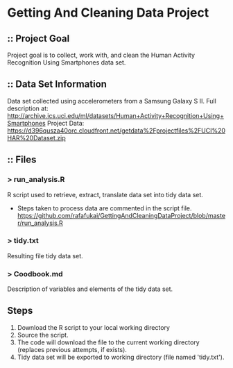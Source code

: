 # Getting And Cleaning Data Project

## :: Project Goal
  
  Project goal is to collect, work with, and clean the Human Activity Recognition Using Smartphones data set.

## :: Data Set Information
  
  Data set collected using accelerometers from a Samsung Galaxy S II.
  Full description at:
  http://archive.ics.uci.edu/ml/datasets/Human+Activity+Recognition+Using+Smartphones
  Project Data:
  https://d396qusza40orc.cloudfront.net/getdata%2Fprojectfiles%2FUCI%20HAR%20Dataset.zip 

## :: Files

### > run_analysis.R

  R script used to retrieve, extract, translate data set into tidy data set.
  - Steps taken to process data are commented in the script file.
  https://github.com/rafafukai/GettingAndCleaningDataProject/blob/master/run_analysis.R

### > tidy.txt

  Resulting file tidy data set.

### > Coodbook.md
  
  Description of variables and elements of the tidy data set.

## Steps
  
  1. Download the R script to your local working directory
  2. Source the script.
  3. The code will download the file to the current working directory (replaces previous attempts, if exists).
  4. Tidy data set will be exported to working directory (file named 'tidy.txt').

